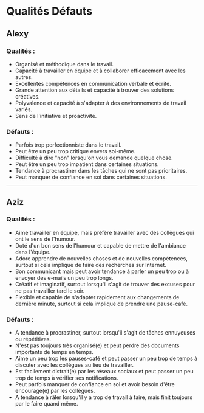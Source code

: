 # **Qualités Défauts**

## Alexy

### Qualités :

- Organisé et méthodique dans le travail.
- Capacité à travailler en équipe et à collaborer efficacement avec les autres.
- Excellentes compétences en communication verbale et écrite.
- Grande attention aux détails et capacité à trouver des solutions créatives.
- Polyvalence et capacité à s'adapter à des environnements de travail variés.
- Sens de l'initiative et proactivité.


### Défauts :

- Parfois trop perfectionniste dans le travail.
- Peut être un peu trop critique envers soi-même.
- Difficulté à dire "non" lorsqu'on vous demande quelque chose.
- Peut être un peu trop impatient dans certaines situations.
- Tendance à procrastiner dans les tâches qui ne sont pas prioritaires.
- Peut manquer de confiance en soi dans certaines situations.

---

## Aziz

### Qualités :

- Aime travailler en équipe, mais préfère travailler avec des collègues qui ont le sens de l'humour.
- Doté d'un bon sens de l'humour et capable de mettre de l'ambiance dans l'équipe.
- Adore apprendre de nouvelles choses et de nouvelles compétences, surtout si cela implique de faire des recherches sur Internet.
- Bon communicant mais peut avoir tendance à parler un peu trop ou à envoyer des e-mails un peu trop longs.
- Créatif et imaginatif, surtout lorsqu'il s'agit de trouver des excuses pour ne pas travailler tard le soir.
- Flexible et capable de s'adapter rapidement aux changements de dernière minute, surtout si cela implique de prendre une pause-café.

### Défauts :

- A tendance à procrastiner, surtout lorsqu'il s'agit de tâches ennuyeuses ou répétitives.
- N'est pas toujours très organisé(e) et peut perdre des documents importants de temps en temps.
- Aime un peu trop les pauses-café et peut passer un peu trop de temps à discuter avec les collègues au lieu de travailler.
- Est facilement distrait(e) par les réseaux sociaux et peut passer un peu trop de temps à vérifier ses notifications.
- Peut parfois manquer de confiance en soi et avoir besoin d'être encouragé(e) par les collègues.
- A tendance à râler lorsqu'il y a trop de travail à faire, mais finit toujours par le faire quand même.